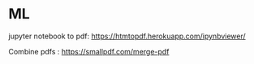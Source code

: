 # ML


jupyter notebook to pdf:  https://htmtopdf.herokuapp.com/ipynbviewer/

Combine pdfs : https://smallpdf.com/merge-pdf

